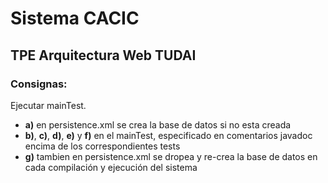 # Sistema CACIC
## TPE Arquitectura Web TUDAI
### Consignas:
Ejecutar mainTest.
- **a)** en persistence.xml se crea la base de datos si no esta creada
- **b)**, **c)**, **d)**, **e)** y **f)** en el mainTest, especificado en comentarios javadoc encima de los correspondientes tests
- **g)** tambien en persistence.xml se dropea y re-crea la base de datos en cada compilación y ejecución del sistema
